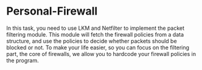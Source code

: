 # Personal-Firewall
In this task, you need to use LKM and Netfilter to implement the packet filtering module. This module will fetch the firewall policies from a data structure, and use the policies to decide whether packets should be blocked or not. To make your life easier, so you can focus on the filtering part, the core of firewalls, we allow you to hardcode your firewall policies in the program. 
